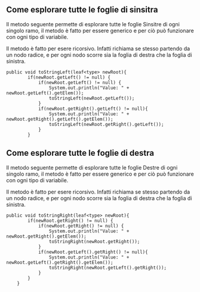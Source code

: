 ## Come esplorare tutte le foglie di sinsitra
Il metodo seguente permette di esplorare tutte le foglie Sinsitre di ogni singolo ramo, il metodo è fatto
per essere generico e per ciò può funzionare con ogni tipo di variabile.

Il metodo è fatto per esere ricorsivo. Infatti richiama se stesso partendo da un nodo radice, e per
ogni nodo scorre sia la foglia di destra che la foglia di sinistra.

```
public void toStringLeft(leaf<type> newRoot){
		if(newRoot.getLeft() != null) {
			if(newRoot.getLeft() != null) {
				System.out.println("Value: " + newRoot.getLeft().getElem());
				toStringLeft(newRoot.getLeft());
			}
			if(newRoot.getRight().getLeft() != null){
				System.out.println("Value: " + newRoot.getRight().getLeft().getElem());
				toStringLeft(newRoot.getRight().getLeft());
			}
		}
```

## Come esplorare tutte le foglie di destra
Il metodo seguente permette di esplorare tutte le foglie Destre di ogni singolo ramo, il metodo è fatto
per essere generico e per ciò può funzionare con ogni tipo di variabile.

Il metodo è fatto per esere ricorsivo. Infatti richiama se stesso partendo da un nodo radice, e per
ogni nodo scorre sia la foglia di destra che la foglia di sinistra.

```
public void toStringRight(leaf<type> newRoot){
		if(newRoot.getRight() != null) {
			if(newRoot.getRight() != null) {
				System.out.println("Value: " + newRoot.getRight().getElem());
				toStringRight(newRoot.getRight());
			}
			if(newRoot.getLeft().getRight() != null){
				System.out.println("Value: " + newRoot.getLeft().getRight().getElem());
				toStringRight(newRoot.getLeft().getRight());
			}
		}
	}
```
